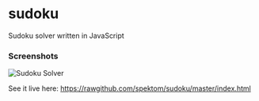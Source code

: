 sudoku
=======
Sudoku solver written in JavaScript

### Screenshots ###

![Sudoku Solver](https://raw.github.com/spektom/sudoku/master/screenshot.png)


See it live here: https://rawgithub.com/spektom/sudoku/master/index.html

